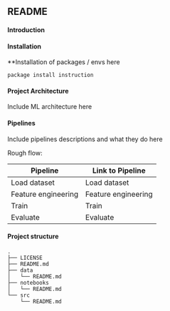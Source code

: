 ## README 


#### Introduction 

#### Installation

**Installation of packages / envs here

```
package install instruction
```


#### Project Architecture 

Include ML architecture here


#### Pipelines

Include pipelines descriptions and what they do here 

Rough flow: 

| Pipeline | Link to Pipeline | 
| --- | --- |
| Load dataset | Load dataset | 
| Feature engineering | Feature engineering | 
| Train | Train | 
| Evaluate | Evaluate | 

#### Project structure 

```
.
├── LICENSE
├── README.md
├── data
│   └── README.md
├── notebooks
│   └── README.md
└── src
    └── README.md
```
